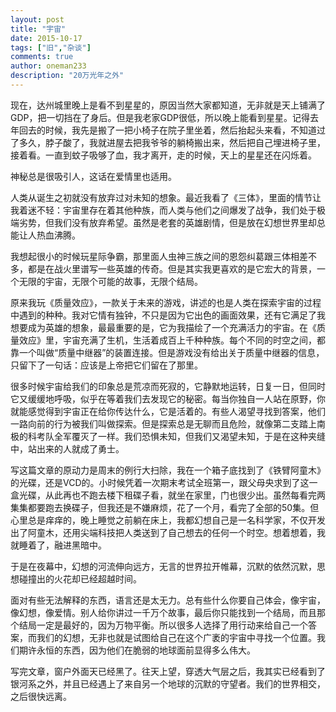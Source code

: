 ```yaml
---
layout: post
title: "宇宙"
date: 2015-10-17
tags: ["旧","杂谈"]
comments: true
author: oneman233
description: "20万光年之外"
---
```


现在，达州城里晚上是看不到星星的，原因当然大家都知道，无非就是天上铺满了GDP，把一切挡在了身后。但是我老家GDP很低，所以晚上能看到星星。记得去年回去的时候，我先是搬了一把小椅子在院子里坐着，然后抬起头来看，不知道过了多久，脖子酸了，我就进屋去把我爷爷的躺椅搬出来，然后把自己埋进椅子里，接着看。一直到蚊子吸够了血，我才离开，走的时候，天上的星星还在闪烁着。

神秘总是很吸引人，这话在爱情里也适用。

人类从诞生之初就没有放弃过对未知的想象。最近我看了《三体》，里面的情节让我着迷不轻：宇宙里存在着其他种族，而人类与他们之间爆发了战争，我们处于极端劣势，但我们没有放弃希望。虽然是老套的英雄剧情，但是放在幻想世界里却总能让人热血沸腾。

我想起很小的时候玩星际争霸，那里面人虫神三族之间的恩怨纠葛跟三体相差不多，都是在战火里谱写一些英雄的传奇。但是其实我更喜欢的是它宏大的背景，一个无限的宇宙，无限个可能的故事，无限个结局。

原来我玩《质量效应》，一款关于未来的游戏，讲述的也是人类在探索宇宙的过程中遇到的种种。我对它情有独钟，不只是因为它出色的画面效果，还有它满足了我想要成为英雄的想象，最最重要的是，它为我描绘了一个充满活力的宇宙。在《质量效应》里，宇宙充满了生机，生活着成百上千种种族。每个不同的时空之间，都靠一个叫做“质量中继器”的装置连接。但是游戏没有给出关于质量中继器的信息，只留下了一句话：应该是上帝把它们留在了那里。

很多时候宇宙给我们的印象总是荒凉而死寂的，它静默地运转，日复一日，但同时它又缓缓地呼吸，似乎在等着我们去发现它的秘密。每当你独自一人站在原野，你就能感觉得到宇宙正在给你传达什么，它是活着的。有些人渴望寻找到答案，他们一路向前的行为被我们叫做探索。但是探索总是无聊而且危险，就像第二支踏上南极的科考队全军覆灭了一样。我们恐惧未知，但我们又渴望未知，于是在这种夹缝中，站出来的人就成了勇士。

写这篇文章的原动力是周末的例行大扫除，我在一个箱子底找到了《铁臂阿童木》的光碟，还是VCD的。小时候凭着一次期末考试全班第一，跟父母央求到了这一盒光碟，从此再也不跑去楼下租碟子看，就坐在家里，门也很少出。虽然每看完两集集都要跑去换碟子，但我还是不嫌麻烦，花了一个月，看完了全部的50集。但心里总是痒痒的，晚上睡觉之前躺在床上，我都幻想自己是一名科学家，不仅开发出了阿童木，还用尖端科技把人类送到了自己想去的任何一个时空。想着想着，我就睡着了，融进黑暗中。

于是在夜幕中，幻想的河流伸向远方，无言的世界拉开帷幕，沉默的依然沉默，思想碰撞出的火花却已经超越时间。

面对有些无法解释的东西，语言还是太无力。总有些什么你要自己体会，像宇宙，像幻想，像爱情。别人给你讲过一千万个故事，最后你只能找到一个结局，而且那个结局一定是最好的，因为万物平衡。所以很多人选择了用行动来给自己一个答案，而我们的幻想，无非也就是试图给自己在这个广袤的宇宙中寻找一个位置。我们期许永恒的东西，因为他们在脆弱的地球面前显得多么伟大。

写完文章，窗户外面天已经黑了。往天上望，穿透大气层之后，我其实已经看到了银河系之外，并且已经遇上了来自另一个地球的沉默的守望者。我们的世界相交，之后很快远离。